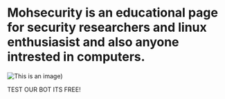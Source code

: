 # Mohsecurity is an educational page for security researchers and linux enthusiasist and also anyone intrested in computers.



![This is an image](https://images.app.goo.gl/qc3QFMX9vdYqz7Rh9))


TEST OUR BOT ITS FREE!












